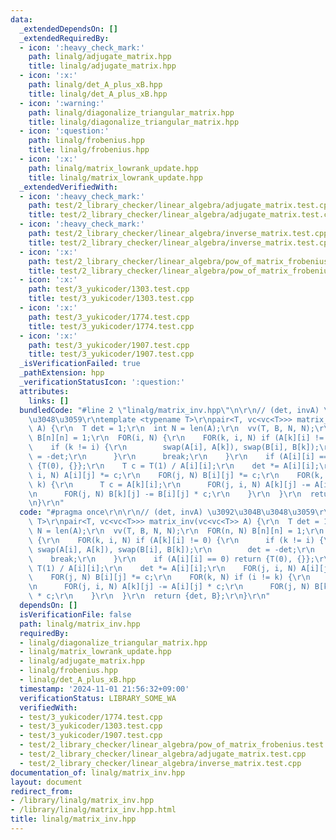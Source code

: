 ```yaml
---
data:
  _extendedDependsOn: []
  _extendedRequiredBy:
  - icon: ':heavy_check_mark:'
    path: linalg/adjugate_matrix.hpp
    title: linalg/adjugate_matrix.hpp
  - icon: ':x:'
    path: linalg/det_A_plus_xB.hpp
    title: linalg/det_A_plus_xB.hpp
  - icon: ':warning:'
    path: linalg/diagonalize_triangular_matrix.hpp
    title: linalg/diagonalize_triangular_matrix.hpp
  - icon: ':question:'
    path: linalg/frobenius.hpp
    title: linalg/frobenius.hpp
  - icon: ':x:'
    path: linalg/matrix_lowrank_update.hpp
    title: linalg/matrix_lowrank_update.hpp
  _extendedVerifiedWith:
  - icon: ':heavy_check_mark:'
    path: test/2_library_checker/linear_algebra/adjugate_matrix.test.cpp
    title: test/2_library_checker/linear_algebra/adjugate_matrix.test.cpp
  - icon: ':heavy_check_mark:'
    path: test/2_library_checker/linear_algebra/inverse_matrix.test.cpp
    title: test/2_library_checker/linear_algebra/inverse_matrix.test.cpp
  - icon: ':x:'
    path: test/2_library_checker/linear_algebra/pow_of_matrix_frobenius.test.cpp
    title: test/2_library_checker/linear_algebra/pow_of_matrix_frobenius.test.cpp
  - icon: ':x:'
    path: test/3_yukicoder/1303.test.cpp
    title: test/3_yukicoder/1303.test.cpp
  - icon: ':x:'
    path: test/3_yukicoder/1774.test.cpp
    title: test/3_yukicoder/1774.test.cpp
  - icon: ':x:'
    path: test/3_yukicoder/1907.test.cpp
    title: test/3_yukicoder/1907.test.cpp
  _isVerificationFailed: true
  _pathExtension: hpp
  _verificationStatusIcon: ':question:'
  attributes:
    links: []
  bundledCode: "#line 2 \"linalg/matrix_inv.hpp\"\n\r\n// (det, invA) \u3092\u304B\
    \u3048\u3059\r\ntemplate <typename T>\r\npair<T, vc<vc<T>>> matrix_inv(vc<vc<T>>\
    \ A) {\r\n  T det = 1;\r\n  int N = len(A);\r\n  vv(T, B, N, N);\r\n  FOR(n, N)\
    \ B[n][n] = 1;\r\n  FOR(i, N) {\r\n    FOR(k, i, N) if (A[k][i] != 0) {\r\n  \
    \    if (k != i) {\r\n        swap(A[i], A[k]), swap(B[i], B[k]);\r\n        det\
    \ = -det;\r\n      }\r\n      break;\r\n    }\r\n    if (A[i][i] == 0) return\
    \ {T(0), {}};\r\n    T c = T(1) / A[i][i];\r\n    det *= A[i][i];\r\n    FOR(j,\
    \ i, N) A[i][j] *= c;\r\n    FOR(j, N) B[i][j] *= c;\r\n    FOR(k, N) if (i !=\
    \ k) {\r\n      T c = A[k][i];\r\n      FOR(j, i, N) A[k][j] -= A[i][j] * c;\r\
    \n      FOR(j, N) B[k][j] -= B[i][j] * c;\r\n    }\r\n  }\r\n  return {det, B};\r\
    \n}\r\n"
  code: "#pragma once\r\n\r\n// (det, invA) \u3092\u304B\u3048\u3059\r\ntemplate <typename\
    \ T>\r\npair<T, vc<vc<T>>> matrix_inv(vc<vc<T>> A) {\r\n  T det = 1;\r\n  int\
    \ N = len(A);\r\n  vv(T, B, N, N);\r\n  FOR(n, N) B[n][n] = 1;\r\n  FOR(i, N)\
    \ {\r\n    FOR(k, i, N) if (A[k][i] != 0) {\r\n      if (k != i) {\r\n       \
    \ swap(A[i], A[k]), swap(B[i], B[k]);\r\n        det = -det;\r\n      }\r\n  \
    \    break;\r\n    }\r\n    if (A[i][i] == 0) return {T(0), {}};\r\n    T c =\
    \ T(1) / A[i][i];\r\n    det *= A[i][i];\r\n    FOR(j, i, N) A[i][j] *= c;\r\n\
    \    FOR(j, N) B[i][j] *= c;\r\n    FOR(k, N) if (i != k) {\r\n      T c = A[k][i];\r\
    \n      FOR(j, i, N) A[k][j] -= A[i][j] * c;\r\n      FOR(j, N) B[k][j] -= B[i][j]\
    \ * c;\r\n    }\r\n  }\r\n  return {det, B};\r\n}\r\n"
  dependsOn: []
  isVerificationFile: false
  path: linalg/matrix_inv.hpp
  requiredBy:
  - linalg/diagonalize_triangular_matrix.hpp
  - linalg/matrix_lowrank_update.hpp
  - linalg/adjugate_matrix.hpp
  - linalg/frobenius.hpp
  - linalg/det_A_plus_xB.hpp
  timestamp: '2024-11-01 21:56:32+09:00'
  verificationStatus: LIBRARY_SOME_WA
  verifiedWith:
  - test/3_yukicoder/1774.test.cpp
  - test/3_yukicoder/1303.test.cpp
  - test/3_yukicoder/1907.test.cpp
  - test/2_library_checker/linear_algebra/pow_of_matrix_frobenius.test.cpp
  - test/2_library_checker/linear_algebra/adjugate_matrix.test.cpp
  - test/2_library_checker/linear_algebra/inverse_matrix.test.cpp
documentation_of: linalg/matrix_inv.hpp
layout: document
redirect_from:
- /library/linalg/matrix_inv.hpp
- /library/linalg/matrix_inv.hpp.html
title: linalg/matrix_inv.hpp
---
```

